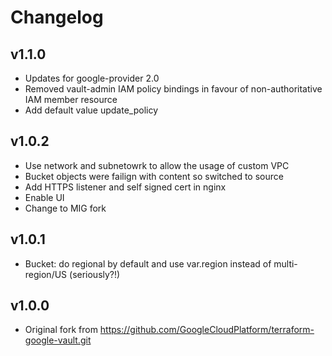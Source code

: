 # Changelog

## v1.1.0
* Updates for google-provider 2.0
* Removed vault-admin IAM policy bindings in favour of non-authoritative IAM member resource
* Add default value update_policy

## v1.0.2
* Use network and subnetowrk to allow the usage of custom VPC
* Bucket objects were failign with content so switched to source
* Add HTTPS listener and self signed cert in nginx
* Enable UI
* Change to MIG fork

## v1.0.1
* Bucket: do regional by default and use var.region instead of multi-region/US (seriously?!)

## v1.0.0
* Original fork from https://github.com/GoogleCloudPlatform/terraform-google-vault.git
